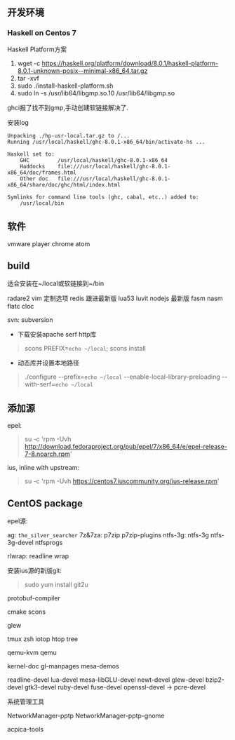## 开发环境

### Haskell on Centos 7

Haskell Platform方案

1. wget -c https://haskell.org/platform/download/8.0.1/haskell-platform-8.0.1-unknown-posix--minimal-x86_64.tar.gz
2. tar -xvf
3. sudo ./install-haskell-platform.sh
4. sudo ln -s /usr/lib64/libgmp.so.10 /usr/lib64/libgmp.so

ghci报了找不到gmp,手动创建软链接解决了.

安装log

```
Unpacking ./hp-usr-local.tar.gz to /...
Running /usr/local/haskell/ghc-8.0.1-x86_64/bin/activate-hs ...

Haskell set to:
    GHC         /usr/local/haskell/ghc-8.0.1-x86_64
    Haddocks    file:///usr/local/haskell/ghc-8.0.1-x86_64/doc/frames.html
    Other doc   file:///usr/local/haskell/ghc-8.0.1-x86_64/share/doc/ghc/html/index.html

Symlinks for command line tools (ghc, cabal, etc..) added to:
    /usr/local/bin
```


## 软件

vmware player
chrome
atom

## build

适合安装在~/local或软链接到~/bin

radare2
vim 定制选项
redis 跟进最新版
lua53
luvit
nodejs 最新版
fasm
nasm
flatc
cloc

svn: subversion

* 下载安装apache serf http库

> scons PREFIX=`echo ~/local`; scons install

* 动态库并设置本地路径

> ./configure --prefix=`echo ~/local` --enable-local-library-preloading --with-serf=`echo ~/local`


## 添加源

epel:

> su -c 'rpm -Uvh http://download.fedoraproject.org/pub/epel/7/x86_64/e/epel-release-7-8.noarch.rpm'

ius, inline with upstream:
> su -c 'rpm -Uvh https://centos7.iuscommunity.org/ius-release.rpm'

## CentOS package

epel源:

ag: `the_silver_searcher`
7z&7za: p7zip p7zip-plugins
ntfs-3g: ntfs-3g ntfs-3g-devel ntfsprogs

rlwrap: readline wrap

安装ius源的新版git:
> sudo yum install git2u

protobuf-compiler

cmake
scons

glew


tmux
zsh
iotop
htop
tree

qemu-kvm
qemu

kernel-doc
gl-manpages
mesa-demos

readline-devel
lua-devel
mesa-libGLU-devel
newt-devel
glew-devel
bzip2-devel
gtk3-devel
ruby-devel
fuse-devel
openssl-devel -> pcre-devel


系统管理工具

NetworkManager-pptp
NetworkManager-pptp-gnome

acpica-tools
